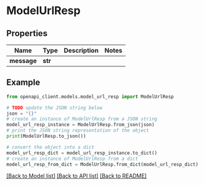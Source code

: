 # ModelUrlResp


## Properties

Name | Type | Description | Notes
------------ | ------------- | ------------- | -------------
**message** | **str** |  | 

## Example

```python
from openapi_client.models.model_url_resp import ModelUrlResp

# TODO update the JSON string below
json = "{}"
# create an instance of ModelUrlResp from a JSON string
model_url_resp_instance = ModelUrlResp.from_json(json)
# print the JSON string representation of the object
print(ModelUrlResp.to_json())

# convert the object into a dict
model_url_resp_dict = model_url_resp_instance.to_dict()
# create an instance of ModelUrlResp from a dict
model_url_resp_from_dict = ModelUrlResp.from_dict(model_url_resp_dict)
```
[[Back to Model list]](../README.md#documentation-for-models) [[Back to API list]](../README.md#documentation-for-api-endpoints) [[Back to README]](../README.md)


